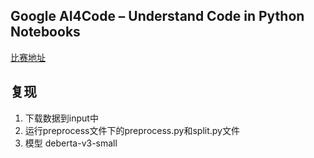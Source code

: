 ## Google AI4Code – Understand Code in Python Notebooks
[比赛地址](https://www.kaggle.com/competitions/AI4Code/overview)

## 复现
1. 下载数据到input中
2. 运行preprocess文件下的preprocess.py和split.py文件
3. 模型 deberta-v3-small